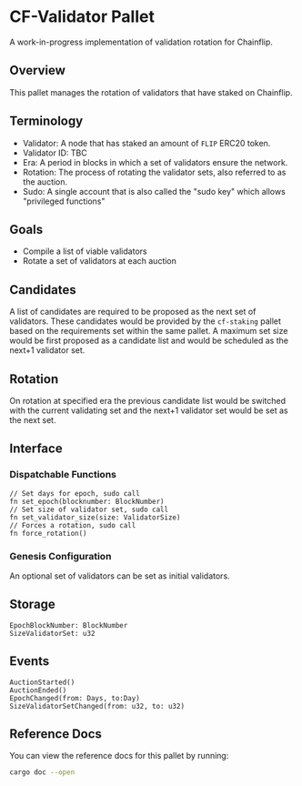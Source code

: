 # CF-Validator Pallet

A work-in-progress implementation of validation rotation for Chainflip.

## Overview

This pallet manages the rotation of validators that have staked on Chainflip.

## Terminology

- Validator: A node that has staked an amount of `FLIP` ERC20 token.
- Validator ID: TBC
- Era: A period in blocks in which a set of validators ensure the network.
- Rotation: The process of rotating the validator sets, also referred to as the auction.
- Sudo: A single account that is also called the "sudo key" which allows "privileged functions"

## Goals

- Compile a list of viable validators
- Rotate a set of validators at each auction

## Candidates

A list of candidates are required to be proposed as the next set of validators. These candidates would be provided by
the `cf-staking` pallet based on the requirements set within the same pallet. A maximum set size would be first proposed
as a candidate list and would be scheduled as the next+1 validator set.

## Rotation

On rotation at specified era the previous candidate list would be switched with the current validating set and the
next+1 validator set would be set as the next set.

## Interface

### Dispatchable Functions

```
// Set days for epoch, sudo call
fn set_epoch(blocknumber: BlockNumber)
// Set size of validator set, sudo call
fn set_validator_size(size: ValidatorSize)
// Forces a rotation, sudo call
fn force_rotation()
```

### Genesis Configuration

An optional set of validators can be set as initial validators.

## Storage

```
EpochBlockNumber: BlockNumber
SizeValidatorSet: u32
```

## Events

```
AuctionStarted()
AuctionEnded()
EpochChanged(from: Days, to:Day)
SizeValidatorSetChanged(from: u32, to: u32)
```

## Reference Docs

You can view the reference docs for this pallet by running:

```sh
cargo doc --open
```
